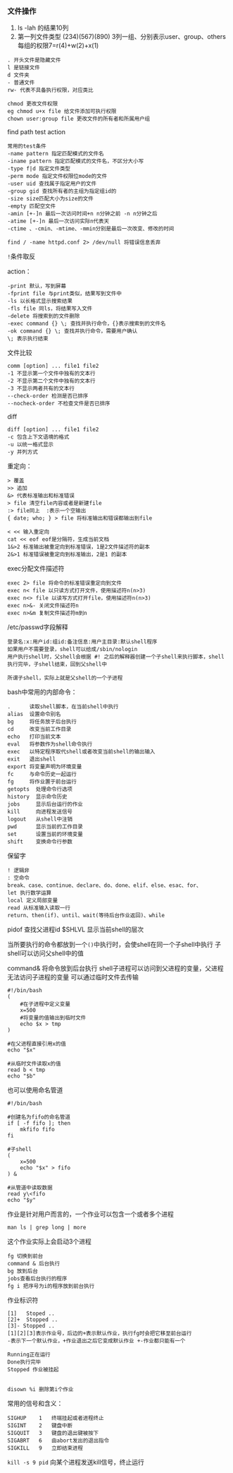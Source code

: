 ### 文件操作

1. ls -lah 的结果10列
2. 第一列文件类型 (234)(567)(890) 3列一组、分别表示user、group、others
   每组的权限7=r(4)+w(2)+x(1)


```
. 开头文件是隐藏文件
l 是链接文件
d 文件夹
- 普通文件
rw- 代表不具备执行权限，对应类比

chmod 更改文件权限  
eg chmod u+x file 给文件添加可执行权限
chown user:group file 更改文件的所有者和所属用户组
```


find path test action 

```
常用的test条件
-name pattern 指定匹配模式的文件名
-iname pattern 指定匹配模式的文件名，不区分大小写
-type f|d 指定文件类型
-perm mode 指定文件权限位mode的文件
-user uid 查找属于指定用户的文件
-group gid 查找所有者的主组为指定组id的
-size size匹配大小为size的文件
-empty 匹配空文件
-amin [+-]n 最后一次访问时间+n n分钟之前 -n n分钟之后
-atime [+-]n 最后一次访问实际n代表天
-ctime 、-cmin、-mtime、-mmin分别是最后一次改变、修改的时间

find / -name httpd.conf 2> /dev/null 将错误信息丢弃
```


`!`条件取反

action：

```
-print 默认，写到屏幕
-fprint file 与print类似，结果写到文件中
-ls 以长格式显示搜索结果
-fls file 同ls，将结果写入文件
-delete 将搜索到的文件删除
-exec command {} \; 查找并执行命令，{}表示搜索到的文件名
-ok command {} \; 查找并执行命令，需要用户确认
\; 表示执行结束 
```

文件比较

```
comm [option] ... file1 file2
-1 不显示第一个文件中独有的文本行
-2 不显示第二个文件中独有的文本行
-3 不显示两者共有的文本行
--check-order 检测是否已排序
--nocheck-order 不检查文件是否已排序
```

diff

```
diff [option] ... file1 file2
-c 包含上下文语境的格式
-u 以统一格式显示
-y 并列方式
```


重定向：
```
> 覆盖
>> 追加
&> 代表标准输出和标准错误
> file 清空file内容或者是新建file
:> file同上  :表示一个空输出
{ date; who; } > file 将标准输出和错误都输出到file

< << 输入重定向
cat << eof eof是分隔符，生成当前文档
1&>2 标准输出被重定向到标准错误，1是2文件描述符的副本
2&>1 标准错误被重定向到标准输出，2是1 的副本
```

exec分配文件描述符

```
exec 2> file 将命令的标准错误重定向到文件
exec n< file 以只读方式打开文件，使用描述符n(n>3)
exec n<> file 以读写方式打开file，使用描述符n(n>3)
exec n>&- 关闭文件描述符n
exec n>&m 复制文件描述符m到n
```

/etc/passwd字段解释

```
登录名:x:用户id:组id:备注信息:用户主目录:默认shell程序
如果用户不需要登录，shell可以给成/sbin/nologin
用户执行shell时，父shell会根据 #! 之后的解释器创建一个子shell来执行脚本，shell执行完毕，子shell结束，回到父shell中

所谓子shell，实际上就是父shell的一个子进程
```

bash中常用的内部命令：

```
.      读取shell脚本，在当前shell中执行
alias  设置命令别名
bg     将任务放于后台执行
cd     改变当前工作目录
echo   打印当前文本
eval   将参数作为shell命令执行
exec   以特定程序取代shell或者改变当前shell的输出输入
exit   退出shell
export 将变量声明为环境变量
fc     与命令历史一起运行
fg     将作业置于前台运行
getopts  处理命令行选项
history  显示命令历史
jobs     显示后台运行的作业
kill     向进程发送信号
logout   从shell中注销
pwd      显示当前的工作目录
set      设置当前的环境变量
shift    变换命令行参数
```

保留字

```
! 逻辑非
: 空命令
break、case、continue、declare、do、done、elif、else、esac、for、
let 执行数学运算
local 定义局部变量
read 从标准输入读取一行
return、then(if)、until、wait(等待后台作业返回)、while
```

pidof 查找父进程id
$SHLVL 显示当前shell的层次

当所要执行的命令都放到一个`()`中执行时，会使shell在同一个子shell中执行
子shell可以访问父shell中的值

command& 将命令放到后台执行
shell子进程可以访问到父进程的变量，父进程无法访问子进程的变量
可以通过临时文件去传输

```shell
#!/bin/bash 
(
	#在子进程中定义变量
	x=500
	#将变量的值输出到临时文件
	echo $x > tmp
)

#在父进程直接引用x的值
echo "$x"

#从临时文件读取x的值
read b < tmp
echo "$b"
```

也可以使用命名管道

```shell
#!/bin/bash 

#创建名为fifo的命名管道
if [ -f fifo ]; then
	mkfifo fifo
fi

#子shell
(
	x=500
	echo "$x" > fifo
) &

#从管道中读取数据
read y\<fifo
echo "$y"

```

作业是针对用户而言的，一个作业可以包含一个或者多个进程


```
man ls | grep long | more 
```
这个作业实际上会启动3个进程

```
fg 切换到前台
command & 后台执行
bg 放到后台
jobs查看后台执行的程序
fg i 把序号为i的程序放到前台执行
```

作业标识符

```
[1]   Stoped ..
[2]+  Stopped .. 
[3]- Stopped .. 
[1][2][3]表示作业号，后边的+表示默认作业，执行fg时会把它移至前台运行
-表示下一个默认作业，+作业退出之后它变成默认作业 +-作业都只能有一个

Running正在运行
Done执行完毕
Stopped 作业被挂起


disown %i 删除第i个作业
```


常用的信号和含义：

```
SIGHUP    1   终端挂起或者进程终止
SIGINT    2   键盘中断
SIGQUIT   3   键盘的退出键被按下
SIGABRT   6   由abort发出的退出指令
SIGKILL   9   立即结束进程
```


`kill -s 9 pid` 向某个进程发送kill信号，终止运行



